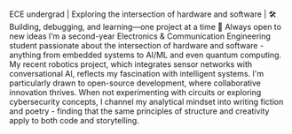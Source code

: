 ECE undergrad | Exploring the intersection of hardware and software | 🛠️ Building, debugging, and learning—one project at a time 🌱 Always open to new ideas
I’m a second-year Electronics & Communication Engineering student  passionate about the intersection of hardware and software - anything from embedded systems to AI/ML and even quantum computing. 
My recent robotics project, which integrates sensor networks with conversational AI, reflects my fascination with intelligent systems. I'm particularly drawn to open-source development, where collaborative innovation thrives. 
When not experimenting with circuits or exploring cybersecurity concepts, I channel my analytical mindset into writing fiction and poetry - finding that the same principles of structure and creativity apply to both code and storytelling.
